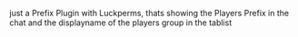 just a Prefix Plugin with Luckperms, thats showing the Players Prefix in the chat and the displayname of the players group in the tablist
